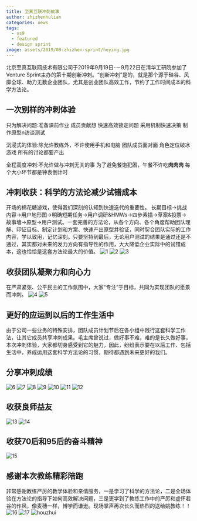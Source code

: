 ```yaml
---
title: 至真互联冲刺故事
author: zhizhenhulian
categories: news
tags:
  - vs9
  - featured
  - design sprint
image: assets/2019/09-zhizhen-sprint/heying.jpg
---
```


北京至真互联网技术有限公司于2019年9月19日-－9月22日在清华工研院参加了Venture Sprint主办的第十期创新冲刺。“创新冲刺”是的，就是那个源于硅谷、风靡全球、助力无数企业团队，尤其是创业团队高效工作，节约了工作时间成本的科学方法论。

## 一次别样的冲刺体验

只为解决问题:准备课前作业 成员贡献想 快速高效锁定问题 采用机制快速决策 制作原型n访谈测试

沉浸式的体验:除允许教练外，不许使用手机和电脑 团队成员面对面 角色定位破冰游戏 所有的讨论都要产出

全程高度冲刺:不允许做与冲刺无关的事 为了避免餐饱犯困，午餐不许吃**肉肉肉** 每个大小环节都是钟表倒计时

## 冲刺收获：科学的方法论减少试错成本

开场的棉花糖游戏，使得我们深刻的认知到快速迭代的重要性。
长期目标->挑战内容->用户地形图->明确短期任务->用户调研&HMWs->四步素描->草案&投票->故事墙->原型->用户测试。一套完善的方法论，从各个方向、各个角度帮助团队理解、印证目标、制定计划和方案、快速产出原型并验证，同时契合团队实际的工作内容，学以致用，记忆深刻。只要坚持到最后，无论用户测试的结果是通过还是不通过，其实都对未来的发力方向有指导性的作用，大大降低企业实际中的试错成本，这也恰恰是这套方法论最大的价值。
![1](/assets/2019/09-zhizhen-sprint/1.jpg)
![2](/assets/2019/09-zhizhen-sprint/2.jpg)
![3](/assets/2019/09-zhizhen-sprint/3.jpg)

## 收获团队凝聚力和向心力

在严肃紧张、公平民主的工作氛围中，大家“专注”于目标，共同为实现团队的愿景而冲刺。
![4](/assets/2019/09-zhizhen-sprint/4.jpg)
![5](/assets/2019/09-zhizhen-sprint/5.jpg)

## 更好的应运到以后的工作生活中

由于公司一些业务的特殊安排，团队成员计划节后在各小组中践行这套科学工作法，让其它成员共享冲刺成果。毛主席曾说过，做好事不难，难的是长久做好事，本次冲刺体验，大家都切身感受到它的魅力，因此，纷纷表示要在以后工作、包括生活中，养成运用这套科学方法论的习惯，期待都遇到未来更好的我们。

## 分享冲刺成绩

![6](/assets/2019/09-zhizhen-sprint/6.jpg)
![7](/assets/2019/09-zhizhen-sprint/7.jpg)
![8](/assets/2019/09-zhizhen-sprint/8.jpg)
![9](/assets/2019/09-zhizhen-sprint/9.jpg)
![10](/assets/2019/09-zhizhen-sprint/10.jpg)
![11](/assets/2019/09-zhizhen-sprint/10.jpg)
![12](/assets/2019/09-zhizhen-sprint/10.jpg)

## 收获良师益友

![13](/assets/2019/09-zhizhen-sprint/13.jpg)
![14](/assets/2019/09-zhizhen-sprint/14.jpg)

## 收获70后和95后的奋斗精神

![15](/assets/2019/09-zhizhen-sprint/15.jpg)

## 感谢本次教练精彩陪跑

非常感谢教练严厉的教学体验和亲情服务，一是学习了科学的方法论，二是全场体验在方法论的指导下如何高效解决问题，三是更学到了教练工作中的严厉和虚怀若谷的作风，像麦穗一样，博学而谦逊。现场掌声再次长久而热烈的送给姚教练！！
![16](/assets/2019/09-zhizhen-sprint/16.jpg)
![17](/assets/2019/09-zhizhen-sprint/17.jpg)
![houzhui](/assets/2019/09-zhizhen-sprint/houzhui.jpg)
